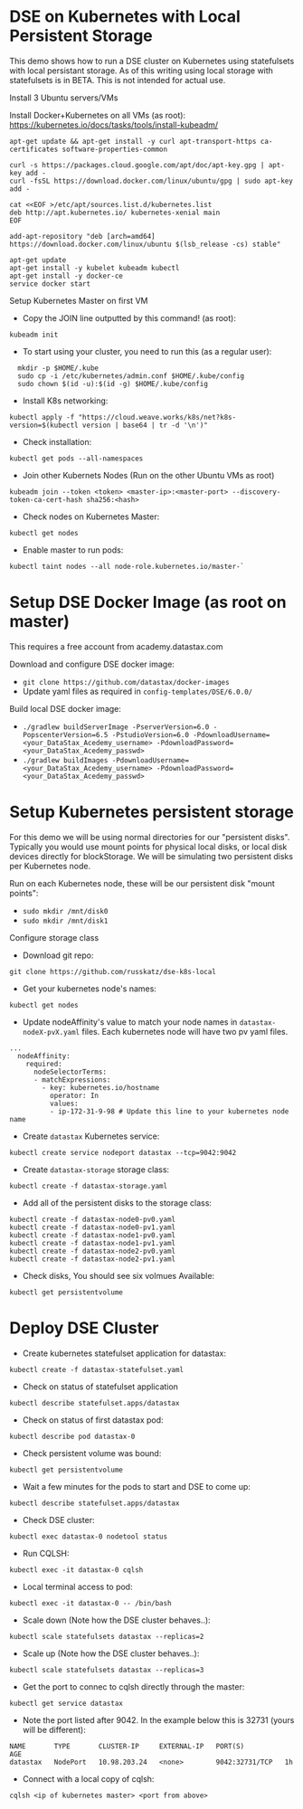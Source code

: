 # DSE on Kubernetes with Local Persistent Storage
This demo shows how to run a DSE cluster on Kubernetes using statefulsets with local persistant storage. As of this writing using local storage with statefulsets is in BETA. This is not intended for actual use. 

Install 3 Ubuntu servers/VMs

Install Docker+Kubernetes on all VMs (as root): https://kubernetes.io/docs/tasks/tools/install-kubeadm/
```
apt-get update && apt-get install -y curl apt-transport-https ca-certificates software-properties-common

curl -s https://packages.cloud.google.com/apt/doc/apt-key.gpg | apt-key add -
curl -fsSL https://download.docker.com/linux/ubuntu/gpg | sudo apt-key add -

cat <<EOF >/etc/apt/sources.list.d/kubernetes.list
deb http://apt.kubernetes.io/ kubernetes-xenial main
EOF

add-apt-repository "deb [arch=amd64] https://download.docker.com/linux/ubuntu $(lsb_release -cs) stable"

apt-get update
apt-get install -y kubelet kubeadm kubectl
apt-get install -y docker-ce
service docker start
```

Setup Kubernetes Master on first VM
* Copy the JOIN line outputted by this command! (as root): 
```
kubeadm init
```

* To start using your cluster, you need to run this (as a regular user):
```
  mkdir -p $HOME/.kube
  sudo cp -i /etc/kubernetes/admin.conf $HOME/.kube/config
  sudo chown $(id -u):$(id -g) $HOME/.kube/config
```
* Install K8s networking: 
```
kubectl apply -f "https://cloud.weave.works/k8s/net?k8s-version=$(kubectl version | base64 | tr -d '\n')"
```

* Check installation: 
```
kubectl get pods --all-namespaces
```

* Join other Kubernets Nodes (Run on the other Ubuntu VMs as root)
```
kubeadm join --token <token> <master-ip>:<master-port> --discovery-token-ca-cert-hash sha256:<hash>
```

* Check nodes on Kubernetes Master:
```
kubectl get nodes
```

* Enable master to run pods:
```
kubectl taint nodes --all node-role.kubernetes.io/master-`
```

# Setup DSE Docker Image (as root on master)
This requires a free account from academy.datastax.com

Download and configure DSE docker image:
* `git clone https://github.com/datastax/docker-images`
* Update yaml files as required in `config-templates/DSE/6.0.0/`

Build local DSE docker image:
* `./gradlew buildServerImage -PserverVersion=6.0 -PopscenterVersion=6.5 -PstudioVersion=6.0 -PdownloadUsername=<your_DataStax_Acedemy_username> -PdownloadPassword=<your_DataStax_Acedemy_passwd>`
* `./gradlew buildImages -PdownloadUsername=<your_DataStax_Acedemy_username> -PdownloadPassword=<your_DataStax_Acedemy_passwd>`

# Setup Kubernetes persistent storage
For this demo we will be using normal directories for our "persistent disks". Typically you would use mount points for physical local disks, or local disk devices directly for blockStorage. We will be simulating two persistent disks per Kubernetes node.

Run on each Kubernetes node, these will be our persistent disk "mount points":
* `sudo mkdir /mnt/disk0`
* `sudo mkdir /mnt/disk1`

Configure storage class

* Download git repo: 
```
git clone https://github.com/russkatz/dse-k8s-local
```

* Get your kubernetes node's names: 
```
kubectl get nodes
```

* Update nodeAffinity's value to match your node names in `datastax-nodeX-pvX.yaml` files. Each kubernetes node will have two pv yaml files.
```
...
  nodeAffinity:
    required:
      nodeSelectorTerms:
      - matchExpressions:
        - key: kubernetes.io/hostname
          operator: In
          values:
          - ip-172-31-9-98 # Update this line to your kubernetes node name
```
* Create `datastax` Kubernetes service: 
```
kubectl create service nodeport datastax --tcp=9042:9042
```

* Create `datastax-storage` storage class:
```
kubectl create -f datastax-storage.yaml
```

* Add all of the persistent disks to the storage class:
```
kubectl create -f datastax-node0-pv0.yaml
kubectl create -f datastax-node0-pv1.yaml
kubectl create -f datastax-node1-pv0.yaml
kubectl create -f datastax-node1-pv1.yaml
kubectl create -f datastax-node2-pv0.yaml
kubectl create -f datastax-node2-pv1.yaml
```
* Check disks, You should see six volmues Available:
```
kubectl get persistentvolume
```

# Deploy DSE Cluster

* Create kubernetes statefulset application for datastax: 
```
kubectl create -f datastax-statefulset.yaml
```

* Check on status of statefulset application
```
kubectl describe statefulset.apps/datastax
```

* Check on status of first datastax pod:
```
kubectl describe pod datastax-0
```

* Check persistent volume was bound:
```
kubectl get persistentvolume
```

* Wait a few minutes for the pods to start and DSE to come up:
```
kubectl describe statefulset.apps/datastax
```

* Check DSE cluster:
```
kubectl exec datastax-0 nodetool status
```

* Run CQLSH:
```
kubectl exec -it datastax-0 cqlsh
```

* Local terminal access to pod:
```
kubectl exec -it datastax-0 -- /bin/bash
```

* Scale down (Note how the DSE cluster behaves..):
```
kubectl scale statefulsets datastax --replicas=2
```

* Scale up (Note how the DSE cluster behaves..):
```
kubectl scale statefulsets datastax --replicas=3
```

* Get the port to connec to cqlsh directly through the master:
```
kubectl get service datastax
```

* Note the port listed after 9042. In the example below this is 32731 (yours will be different):
```
NAME       TYPE       CLUSTER-IP     EXTERNAL-IP   PORT(S)          AGE
datastax   NodePort   10.98.203.24   <none>        9042:32731/TCP   1h
```

* Connect with a local copy of cqlsh:
```
cqlsh <ip of kubernetes master> <port from above>
```



